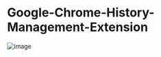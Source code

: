 # Google-Chrome-History-Management-Extension

![image](https://github.com/IT810/Google-Chrome-History-Management-Extension/assets/55732539/8f4a92dd-36ca-4309-b9ad-42d8264c5381)

